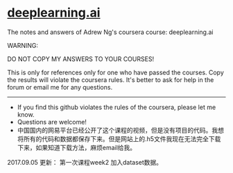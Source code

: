 # [deeplearning.ai](https://www.deeplearning.ai/)


The notes and answers of Adrew Ng's coursera course: deeplearning.ai


WARNING: 

DO NOT COPY MY ANSWERS TO YOUR COURSES! 

This is only for references only for one who have passed the courses. Copy the results will violate the coursera rules. It's better to ask for help in the forum or email me for any questions.  

---
* If you find this github violates the rules of the coursera, please let me know. 
* Questions are welcome!
* 中国国内的网易平台已经公开了这个课程的视频，但是没有项目的代码。我想将所有的代码和数据都保存下来。但是网站上的.h5文件我现在无法完全下载下来，如果知道下载方法，麻烦email给我。


2017.09.05 更新： 第一次课程week2 加入dataset数据。